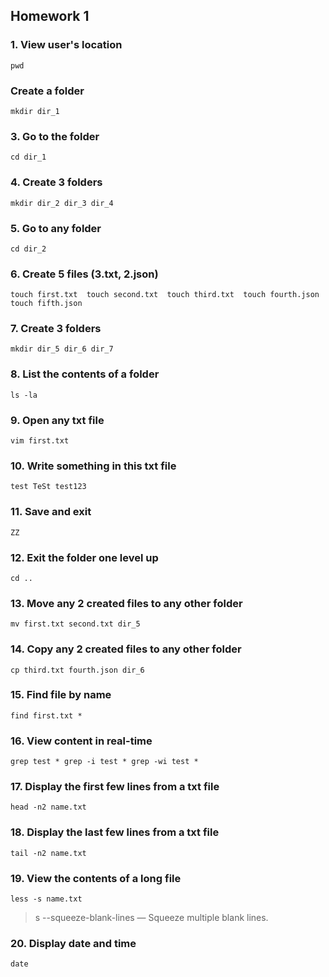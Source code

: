 ## Homework 1

### 1. View user's location
`pwd`

### Create a folder
`mkdir dir_1`

### 3. Go to the folder
`cd dir_1`

### 4. Create 3 folders	
`mkdir dir_2 dir_3 dir_4`

### 5. Go to any folder
`cd dir_2`

### 6. Create 5 files (3.txt, 2.json)
`touch first.txt 
touch second.txt 
touch third.txt 
touch fourth.json
touch fifth.json`

### 7. Create 3 folders 
`mkdir dir_5 dir_6 dir_7`

### 8. List the contents of a folder
`ls -la`

### 9. Open any txt file
`vim first.txt`

### 10. Write something in this txt file 
`test
TeSt
test123`

### 11. Save and exit 
`ZZ`

### 12. Exit the folder one level up
`cd ..`

### 13. Move any 2 created files to any other folder
`mv first.txt second.txt dir_5`

### 14. Copy any 2 created files to any other folder
`cp third.txt fourth.json dir_6`

### 15. Find file by name
`find first.txt *`

### 16. View content in real-time
`grep test *
grep -i test *
grep -wi test *`

### 17. Display the first few lines from a txt file
`head -n2 name.txt`

### 18. Display the last few lines from a txt file
`tail -n2 name.txt`

### 19. View the contents of a long file
`less -s name.txt`
> s  --squeeze-blank-lines — Squeeze multiple blank lines.

### 20. Display date and time
`date`

